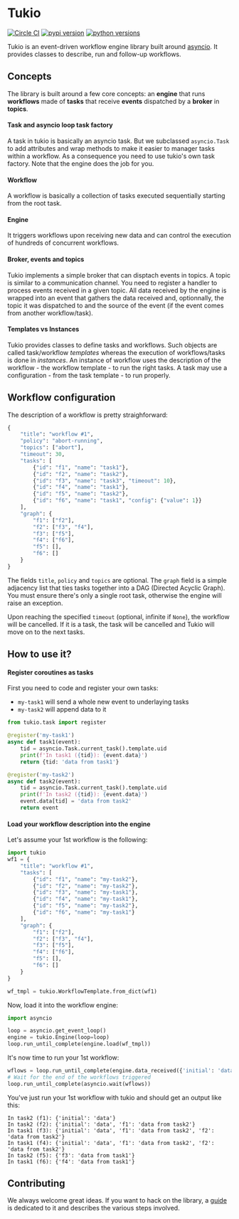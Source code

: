 # Tukio

[![Circle CI](https://img.shields.io/circleci/project/optiflows/tukio/master.svg)](https://circleci.com/gh/optiflows/tukio)
[![pypi version](http://img.shields.io/pypi/v/tukio.svg)](https://pypi.python.org/pypi/tukio)
[![python versions](https://img.shields.io/pypi/pyversions/tukio.svg)](https://pypi.python.org/pypi/tukio/)

Tukio is an event-driven workflow engine library built around [asyncio](https://docs.python.org/3/library/asyncio.html). It provides classes
to describe, run and follow-up workflows.

## Concepts

The library is built around a few core concepts: an **engine** that runs
**workflows** made of **tasks** that receive **events** dispatched by a
**broker** in **topics**.

#### Task and asyncio loop task factory
A task in tukio is basically an asyncio task. But we subclassed `asyncio.Task`
to add attributes and wrap methods to make it easier to manager tasks within a
workflow.
As a consequence you need to use tukio's own task factory. Note that the engine
does the job for you.

#### Workflow
A workflow is basically a collection of tasks executed sequentially starting
from the root task.

#### Engine
It triggers workflows upon receiving new data and can control the execution of
hundreds of concurrent workflows.

#### Broker, events and topics
Tukio implements a simple broker that can disptach events in topics. A topic
is similar to a communication channel. You need to register a handler to
process events received in a given topic.
All data received by the engine is wrapped into an event that gathers the data
received and, optionnally, the topic it was dispatched to and the source of the
event (if the event comes from another workflow/task).

#### Templates vs Instances
Tukio provides classes to define tasks and workflows. Such objects are called
task/workflow _templates_ whereas the execution of workflows/tasks is done in
_instances_. An instance of workflow uses the description of the workflow - the
workflow template - to run the right tasks. A task may use a configuration -
from the task template - to run properly.

## Workflow configuration

The description of a workflow is pretty straighforward:
```python
{
    "title": "workflow #1",
    "policy": "abort-running",
    "topics": ["abort"],
    "timeout": 30,
    "tasks": [
        {"id": "f1", "name": "task1"},
        {"id": "f2", "name": "task2"},
        {"id": "f3", "name": "task3", "timeout": 10},
        {"id": "f4", "name": "task1"},
        {"id": "f5", "name": "task2"},
        {"id": "f6", "name": "task1", "config": {"value": 1}}
    ],
    "graph": {
        "f1": ["f2"],
        "f2": ["f3", "f4"],
        "f3": ["f5"],
        "f4": ["f6"],
        "f5": [],
        "f6": []
    }
}
```
The fields `title`, `policy` and `topics` are optional. The `graph` field is a
simple adjacency list that ties tasks together into a DAG (Directed Acyclic
Graph). You must ensure there's only a single root task, otherwise the engine
will raise an exception.

Upon reaching the specified `timeout` (optional, infinite if `None`), the workflow will be cancelled. If it is a task, the task will be cancelled and Tukio will move on to the next tasks.

## How to use it?

#### Register coroutines as tasks

First you need to code and register your own tasks:
* `my-task1` will send a whole new event to underlaying tasks
* `my-task2` will append data to it

```python
from tukio.task import register

@register('my-task1')
async def task1(event):
    tid = asyncio.Task.current_task().template.uid
    print(f'In task1 ({tid}): {event.data}')
    return {tid: 'data from task1'}

@register('my-task2')
async def task2(event):
    tid = asyncio.Task.current_task().template.uid
    print(f'In task2 ({tid}): {event.data}')
    event.data[tid] = 'data from task2'
    return event
```

#### Load your workflow description into the engine

Let's assume your 1st workflow is the following:
```python
import tukio
wf1 = {
    "title": "workflow #1",
    "tasks": [
        {"id": "f1", "name": "my-task2"},
        {"id": "f2", "name": "my-task2"},
        {"id": "f3", "name": "my-task1"},
        {"id": "f4", "name": "my-task1"},
        {"id": "f5", "name": "my-task2"},
        {"id": "f6", "name": "my-task1"}
    ],
    "graph": {
        "f1": ["f2"],
        "f2": ["f3", "f4"],
        "f3": ["f5"],
        "f4": ["f6"],
        "f5": [],
        "f6": []
    }
}

wf_tmpl = tukio.WorkflowTemplate.from_dict(wf1)
```

Now, load it into the workflow engine:
```python
import asyncio

loop = asyncio.get_event_loop()
engine = tukio.Engine(loop=loop)
loop.run_until_complete(engine.load(wf_tmpl))
```

It's now time to run your 1st workflow:
```python
wflows = loop.run_until_complete(engine.data_received({'initial': 'data'}))
# Wait for the end of the workflows triggered
loop.run_until_complete(asyncio.wait(wflows))
```

You've just run your 1st workflow with tukio and should get an output like this:
```
In task2 (f1): {'initial': 'data'}
In task2 (f2): {'initial': 'data', 'f1': 'data from task2'}
In task1 (f3): {'initial': 'data', 'f1': 'data from task2', 'f2': 'data from task2'}
In task1 (f4): {'initial': 'data', 'f1': 'data from task2', 'f2': 'data from task2'}
In task2 (f5): {'f3': 'data from task1'}
In task1 (f6): {'f4': 'data from task1'}
```

## Contributing

We always welcome great ideas. If you want to hack on the library, a [guide](CONTRIBUTING.md) is dedicated to it and describes the various steps involved.
